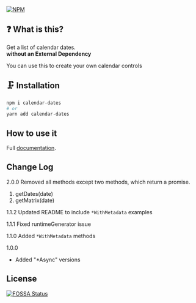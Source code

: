 [![NPM](https://nodei.co/npm/calendar-dates.png?downloads=true&downloadRank=true&stars=true)](https://nodei.co/npm/calendar-dates/)

## ❓ What is this?

Get a list of calendar dates.  
**without an External Dependency**

You can use this to create your own calendar controls

## 🗜️ Installation

```bash
npm i calendar-dates
# or
yarn add calendar-dates
```

## How to use it

Full [documentation](http://sungkim.co/calendar-dates/).

## Change Log

2.0.0
Removed all methods except two methods, which return a promise.

1.  getDates(date)
1.  getMatrix(date)

1.1.2
Updated README to include `*WithMetadata` examples

1.1.1
Fixed runtimeGenerator issue

1.1.0
Added `*WithMetadata` methods

1.0.0

- Added "\*Async" versions

## License

[![FOSSA Status](https://app.fossa.io/api/projects/git%2Bgithub.com%2Fdance2die%2Fcalendar-dates.svg?type=large)](https://app.fossa.io/projects/git%2Bgithub.com%2Fdance2die%2Fcalendar-dates?ref=badge_large)
